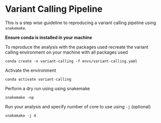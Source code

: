 # Variant Calling Pipeline

This is a step wise guideline to reproducing a variant calling pipeline using `snakemake`.

**Ensure conda is installed in your machine**

To reproduce the analysis with the packages used recreate the variant calling environment on your machine with all packages used
```
conda create -n variant-calling -f envs/variant-calling.yaml
```
    
Activate the environment
```
conda activate variant-calling
```

Perform a dry run using using snakemake
```
snakemake -np
```
     
Run your analysis and specify number of core to use using `-j` (optional)
```
snakemake -j 4
```
